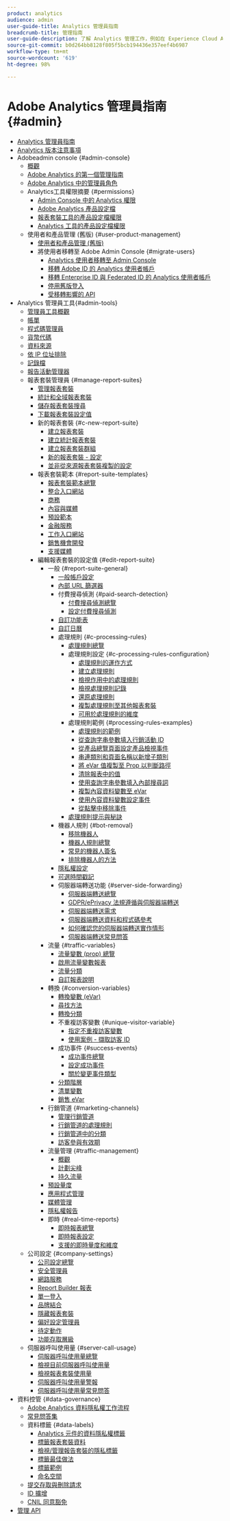 ```yaml
---
product: analytics
audience: admin
user-guide-title: Analytics 管理員指南
breadcrumb-title: 管理指南
user-guide-description: 了解 Analytics 管理工作，例如在 Experience Cloud Admin Console 中管理使用者和產品、設定報表套裝等。
source-git-commit: b0d264bb8128f805f5bcb194436e357eef4b6987
workflow-type: tm+mt
source-wordcount: '619'
ht-degree: 98%

---
```



# Adobe Analytics 管理員指南 {#admin}

+ [Analytics 管理員指南](home.md)
+ [Analytics 版本注意事項](https://experienceleague.adobe.com/docs/analytics/release-notes/latest.html?lang=zh-Hant)
+ Adobeadmin console {#admin-console}
   + [概觀](admin-console/home.md)
   + [Adobe Analytics 的第一個管理指南](admin-console/first-admin-guide.md)
   + [Adobe Analytics 中的管理員角色](admin-console/admin-roles-in-analytics.md)
   + Analytics工具權限摘要 {#permissions}
      + [Admin Console 中的 Analytics 權限](admin-console/permissions/summary-tables.md)
      + [Adobe Analytics 產品設定檔](admin-console/permissions/product-profile.md)
      + [報表套裝工具的產品設定檔權限](admin-console/permissions/report-suite-tools.md)
      + [Analytics 工具的產品設定檔權限](admin-console/permissions/analytics-tools.md)
   + 使用者和產品管理 (舊版) {#user-product-management}
      + [使用者和產品管理 (舊版)](admin-console/user-management2/user-management.md)
      + 將使用者移轉至 Adobe Admin Console {#migrate-users}
         + [Analytics 使用者移轉至 Admin Console](admin-console/user-management2/user-migration/c-migration-tool.md)
         + [移轉 Adobe ID 的 Analytics 使用者帳戶](admin-console/user-management2/user-migration/t-migrate-users.md)
         + [移轉 Enterprise ID 與 Federated ID 的 Analytics 使用者帳戶](admin-console/user-management2/user-migration/migrate-enterprise.md)
         + [停用舊版登入](admin-console/user-management2/user-migration/t-disable-legacy-login.md)
         + [受移轉影響的 API](admin-console/user-management2/user-migration/developer.md)
+ Analytics 管理員工具{#admin-tools}
   + [管理員工具概觀](admin/c-admin-tools.md)
   + [帳單](admin/billing-admin.md)
   + [程式碼管理員](admin/code-manager-admin.md)
   + [貨幣代碼](admin/currency.md)
   + [資料來源](admin/data-sources.md)
   + [依 IP 位址排除](admin/exclude-ip.md)
   + [記錄檔](admin/logs.md)
   + [報告活動管理器](admin/reporting-activity.md)
   + 報表套裝管理員 {#manage-report-suites}
      + [管理報表套裝](admin/c-manage-report-suites/report-suites-admin.md)
      + [統計和全域報表套裝](admin/c-manage-report-suites/rollup-report-suite.md)
      + [儲存報表套裝搜尋](admin/c-manage-report-suites/t-report-suite-saved-search.md)
      + [下載報表套裝設定值](admin/c-manage-report-suites/t-download-rs-settings.md)
      + 新的報表套裝 {#c-new-report-suite}
         + [建立報表套裝](admin/c-manage-report-suites/c-new-report-suite/t-create-a-report-suite.md)
         + [建立統計報表套裝](admin/c-manage-report-suites/c-new-report-suite/t-rollups.md)
         + [建立報表套裝群組](admin/c-manage-report-suites/c-new-report-suite/t-create-rs-group.md)
         + [新的報表套裝 - 設定](admin/c-manage-report-suites/c-new-report-suite/new-report-suite.md)
         + [並非從來源報表套裝複製的設定](admin/c-manage-report-suites/c-new-report-suite/settings-not-copied-from-rs.md)
      + 報表套裝範本 {#report-suite-templates}
         + [報表套裝範本總覽](admin/c-manage-report-suites/c-report-suite-templates/report-suite-templates.md)
         + [整合入口網站](admin/c-manage-report-suites/c-report-suite-templates/aggregator-portal.md)
         + [商務](admin/c-manage-report-suites/c-report-suite-templates/commerce-admin.md)
         + [內容與媒體](admin/c-manage-report-suites/c-report-suite-templates/content-media.md)
         + [預設範本](admin/c-manage-report-suites/c-report-suite-templates/default-rs-template.md)
         + [金融服務](admin/c-manage-report-suites/c-report-suite-templates/financial-services.md)
         + [工作入口網站](admin/c-manage-report-suites/c-report-suite-templates/job-portal.md)
         + [銷售機會開發](admin/c-manage-report-suites/c-report-suite-templates/lead-generation.md)
         + [支援媒體](admin/c-manage-report-suites/c-report-suite-templates/support-media.md)
      + 編輯報表套裝的設定值 {#edit-report-suite}
         + 一般 {#report-suite-general}
            + [一般帳戶設定](admin/c-manage-report-suites/c-edit-report-suites/general/general-acct-settings-admin.md)
            + [內部 URL 篩選器](admin/c-manage-report-suites/c-edit-report-suites/general/internal-url-filter-admin.md)
            + 付費搜尋偵測 {#paid-search-detection}
               + [付費搜尋偵測總覽](admin/c-manage-report-suites/c-edit-report-suites/general/paid-search-detection/paid-search-detection.md)
               + [設定付費搜尋偵測](admin/c-manage-report-suites/c-edit-report-suites/general/paid-search-detection/t-paid-search-detection.md)
            + [自訂功能表](admin/c-manage-report-suites/c-edit-report-suites/general/customize-menus.md)
            + [自訂日曆](admin/c-manage-report-suites/c-edit-report-suites/general/custom-calendar.md)
            + 處理規則 {#c-processing-rules}
               + [處理規則總覽](admin/c-manage-report-suites/c-edit-report-suites/general/c-processing-rules/processing-rules.md)
               + 處理規則設定 {#c-processing-rules-configuration}
                  + [處理規則的運作方式](admin/c-manage-report-suites/c-edit-report-suites/general/c-processing-rules/c-processing-rules-configuration/processing-rules-about.md)
                  + [建立處理規則](admin/c-manage-report-suites/c-edit-report-suites/general/c-processing-rules/c-processing-rules-configuration/t-processing-rules.md)
                  + [檢視作用中的處理規則](admin/c-manage-report-suites/c-edit-report-suites/general/c-processing-rules/c-processing-rules-configuration/t-processing-rules-view.md)
                  + [檢視處理規則記錄](admin/c-manage-report-suites/c-edit-report-suites/general/c-processing-rules/c-processing-rules-configuration/t-processing-rule-view-history.md)
                  + [還原處理規則](admin/c-manage-report-suites/c-edit-report-suites/general/c-processing-rules/c-processing-rules-configuration/t-processing-rules-restore.md)
                  + [複製處理規則至其他報表套裝](admin/c-manage-report-suites/c-edit-report-suites/general/c-processing-rules/c-processing-rules-configuration/t-processing-rules-copy-to-rs.md)
                  + [可用於處理規則的維度](admin/c-manage-report-suites/c-edit-report-suites/general/c-processing-rules/processing-rule-dimensions.md)
               + 處理規則範例 {#processing-rules-examples}
                  + [處理規則的範例](admin/c-manage-report-suites/c-edit-report-suites/general/c-processing-rules/processing-rules-examples/processing-rules-examples.md)
                  + [從查詢字串參數填入行銷活動 ID](admin/c-manage-report-suites/c-edit-report-suites/general/c-processing-rules/processing-rules-examples/processing-rules-populate-campaign-id.md)
                  + [從產品總覽頁面設定產品檢視事件](admin/c-manage-report-suites/c-edit-report-suites/general/c-processing-rules/processing-rules-examples/setting-the-product-view-event.md)
                  + [串連類別和頁面名稱以新增子類別](admin/c-manage-report-suites/c-edit-report-suites/general/c-processing-rules/processing-rules-examples/subcategory-concatenating.md)
                  + [將 eVar 值複製至 Prop 以判斷路徑](admin/c-manage-report-suites/c-edit-report-suites/general/c-processing-rules/processing-rules-examples/processing-rules-determining-path.md)
                  + [清除報表中的值](admin/c-manage-report-suites/c-edit-report-suites/general/c-processing-rules/processing-rules-examples/clean-up-values-in-a-report.md)
                  + [使用查詢字串參數填入內部搜尋詞](admin/c-manage-report-suites/c-edit-report-suites/general/c-processing-rules/processing-rules-examples/processing-rules-populating-internal-search.md)
                  + [複製內容資料變數至 eVar](admin/c-manage-report-suites/c-edit-report-suites/general/c-processing-rules/processing-rules-examples/processing-rules-copy-context-data.md)
                  + [使用內容資料變數設定事件](admin/c-manage-report-suites/c-edit-report-suites/general/c-processing-rules/processing-rules-examples/processing-rules-copy-context-data-event.md)
                  + [從點擊中移除事件](admin/c-manage-report-suites/c-edit-report-suites/general/c-processing-rules/processing-rules-examples/processing-rules-remove-event.md)
               + [處理規則提示與秘訣](admin/c-manage-report-suites/c-edit-report-suites/general/c-processing-rules/processing-rules-tips.md)
            + 機器人規則 {#bot-removal}
               + [移除機器人](admin/c-manage-report-suites/c-edit-report-suites/general/bot-removal/bot-removal.md)
               + [機器人規則總覽](admin/c-manage-report-suites/c-edit-report-suites/general/bot-removal/bot-rules.md)
               + [常見的機器人簽名](admin/c-manage-report-suites/c-edit-report-suites/general/bot-removal/bot-signatures.md)
               + [排除機器人的方法](admin/c-manage-report-suites/c-edit-report-suites/general/bot-removal/bot-exclusion-methods.md)
            + [隱私權設定](admin/c-manage-report-suites/c-edit-report-suites/general/privacy-settings.md)
            + [可選時間戳記](admin/c-manage-report-suites/c-edit-report-suites/general/timestamp-optional.md)
            + 伺服器端轉送功能 {#server-side-forwarding}
               + [伺服器端轉送總覽](admin/c-manage-report-suites/c-edit-report-suites/general/c-server-side-forwarding/ssf.md)
               + [GDPR/ePrivacy 法規遵循與伺服器端轉送](admin/c-manage-report-suites/c-edit-report-suites/general/c-server-side-forwarding/ssf-gdpr.md)
               + [伺服器端轉送需求](admin/c-manage-report-suites/c-edit-report-suites/general/c-server-side-forwarding/ssf-requirements.md)
               + [伺服器端轉送資料和程式碼參考](admin/c-manage-report-suites/c-edit-report-suites/general/c-server-side-forwarding/ssf-reference.md)
               + [如何確認您的伺服器端轉送實作情形](admin/c-manage-report-suites/c-edit-report-suites/general/c-server-side-forwarding/ssf-verify.md)
               + [伺服器端轉送常見問答](admin/c-manage-report-suites/c-edit-report-suites/general/c-server-side-forwarding/ssf-faq.md)
         + 流量 {#traffic-variables}
            + [流量變數 (prop) 總覽](admin/c-manage-report-suites/c-edit-report-suites/c-traffic-variables/traffic-var.md)
            + [啟用流量變數報表](admin/c-manage-report-suites/c-edit-report-suites/c-traffic-variables/t-traffic-variable.md)
            + [流量分類](admin/c-manage-report-suites/c-edit-report-suites/c-traffic-variables/traffic-classifications.md)
            + [自訂報表說明](admin/c-manage-report-suites/c-edit-report-suites/c-traffic-variables/custom-desc-admin.md)
         + 轉換 {#conversion-variables}
            + [轉換變數 (eVar)](admin/c-manage-report-suites/c-edit-report-suites/conversion-var-admin/conversion-var-admin.md)
            + [尋找方法](admin/c-manage-report-suites/c-edit-report-suites/conversion-var-admin/finding-methods.md)
            + [轉換分類](admin/c-manage-report-suites/c-edit-report-suites/conversion-var-admin/conversion-classifications.md)
            + 不重複訪客變數 {#unique-visitor-variable}
               + [指定不重複訪客變數](admin/c-manage-report-suites/c-edit-report-suites/conversion-var-admin/unique-visitor-variable-admin/t-unique-visitor-variable.md)
               + [使用案例 - 擷取訪客 ID](admin/c-manage-report-suites/c-edit-report-suites/conversion-var-admin/unique-visitor-variable-admin/extract-visitorids-usecase.md)
            + 成功事件 {#success-events}
               + [成功事件總覽](admin/c-manage-report-suites/c-edit-report-suites/conversion-var-admin/c-success-events/success-event.md)
               + [設定成功事件](admin/c-manage-report-suites/c-edit-report-suites/conversion-var-admin/c-success-events/t-success-events.md)
               + [關於變更事件類型](admin/c-manage-report-suites/c-edit-report-suites/conversion-var-admin/c-success-events/event-type.md)
            + [分類階層](admin/c-manage-report-suites/c-edit-report-suites/conversion-var-admin/classification-hierarchies.md)
            + [清單變數](admin/c-manage-report-suites/c-edit-report-suites/conversion-var-admin/list-var-admin.md)
            + [銷售 eVar](admin/c-manage-report-suites/c-edit-report-suites/conversion-var-admin/merchandising-evars.md)
         + 行銷管道 {#marketing-channels}
            + [管理行銷管道](admin/c-manage-report-suites/c-edit-report-suites/marketing-channels/c-channels.md)
            + [行銷管道的處理規則](admin/c-manage-report-suites/c-edit-report-suites/marketing-channels/c-rules.md)
            + [行銷管道中的分類](admin/c-manage-report-suites/c-edit-report-suites/marketing-channels/classifications-mchannel.md)
            + [訪客參與有效期](admin/c-manage-report-suites/c-edit-report-suites/marketing-channels/visitor-engagement.md)
         + 流量管理 {#traffic-management}
            + [概觀](admin/c-manage-report-suites/c-edit-report-suites/c-traffic-management/traffic-management.md)
            + [計劃尖峰](admin/c-manage-report-suites/c-edit-report-suites/c-traffic-management/t-traffic-schedule-spike.md)
            + [持久流量](admin/c-manage-report-suites/c-edit-report-suites/c-traffic-management/t-traffic-permanent.md)
         + [預設量度](admin/c-manage-report-suites/c-edit-report-suites/default-metrics.md)
         + [應用程式管理](admin/c-manage-report-suites/c-edit-report-suites/mobile-management.md)
         + [媒體管理](admin/c-manage-report-suites/c-edit-report-suites/media-management.md)
         + [隱私權報告](admin/c-manage-report-suites/c-edit-report-suites/privacy-reporting.md)
         + 即時 {#real-time-reports}
            + [即時報表總覽](admin/c-manage-report-suites/c-edit-report-suites/realtime/realtime.md)
            + [即時報表設定](admin/c-manage-report-suites/c-edit-report-suites/realtime/t-realtime-admin.md)
            + [支援的即時量度和維度](admin/c-manage-report-suites/c-edit-report-suites/realtime/realtime-metrics.md)
   + 公司設定 {#company-settings}
      + [公司設定總覽](admin/company/c-company-settings.md)
      + [安全管理員](admin/company/security-manager.md)
      + [網路服務](admin/company/web-services-admin.md)
      + [Report Builder 報表](admin/company/report-builder-reports-admin.md)
      + [單一登入](admin/company/single-signon-admin.md)
      + [品牌結合](admin/company/co-branding-admin.md)
      + [隱藏報表套裝](admin/company/c-hide-report-suites.md)
      + [偏好設定管理員](admin/company/preferences-manager.md)
      + [待定動作](admin/company/pending-actions-admin.md)
      + [功能存取層級](admin/company/feature-access-levels.md)
   + 伺服器呼叫使用量 {#server-call-usage}
      + [伺服器呼叫使用量總覽](admin/c-server-call-usage/overage-overview.md)
      + [檢視目前伺服器呼叫使用量](admin/c-server-call-usage/server-call-usage-dashboard.md)
      + [檢視報表套裝使用量](admin/c-server-call-usage/report-suite-usage.md)
      + [伺服器呼叫使用量警報](admin/c-server-call-usage/scu-alerts.md)
      + [伺服器呼叫使用量常見問答](admin/c-server-call-usage/overage-faq.md)
+ 資料控管 {#data-governance}
   + [Adobe Analytics 資料隱私權工作流程](c-data-governance/an-gdpr-workflow.md)
   + [常見問答集](c-data-governance/gdpr-faq.md)
   + 資料標籤 {#data-labels}
      + [Analytics 元件的資料隱私權標籤](c-data-governance/data-labeling/gdpr-labels.md)
      + [標籤報表套裝資料](c-data-governance/data-labeling/gdpr-setup-reportsuite.md)
      + [檢視/管理報告套裝的隱私標籤](c-data-governance/data-labeling/gdpr-view-settings.md)
      + [標籤最佳做法](c-data-governance/data-labeling/gdpr-analytics-ids.md)
      + [標籤範例](c-data-governance/data-labeling/gdpr-labeling-example.md)
      + [命名空間](c-data-governance/data-labeling/gdpr-namespaces.md)
   + [提交存取與刪除請求](c-data-governance/gdpr-submit-access-delete.md)
   + [ID 擴增](c-data-governance/gdpr-id-expansion.md)
   + [CNIL 同意豁免](c-data-governance/cnil-consent-exemption.md)
+ [管理 API](c-admin-api/c-admin-api.md)
